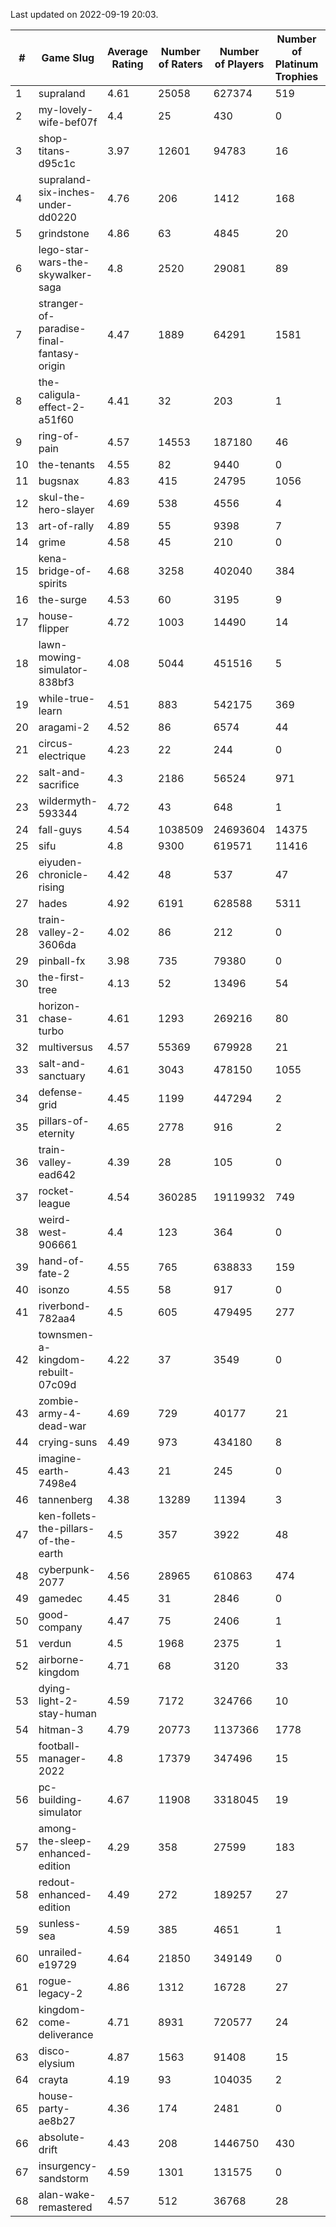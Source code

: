 Last updated on 2022-09-19 20:03.


|#|Game Slug|Average Rating|Number of Raters|Number of Players|Number of Platinum Trophies|Max Rarity (%)|
|---|---|---|---|---|---|---|
|1|supraland|4.61|25058|627374|519|100|
|2|my-lovely-wife-bef07f|4.4|25|430|0|99|
|3|shop-titans-d95c1c|3.97|12601|94783|16|99|
|4|supraland-six-inches-under-dd0220|4.76|206|1412|168|99|
|5|grindstone|4.86|63|4845|20|98|
|6|lego-star-wars-the-skywalker-saga|4.8|2520|29081|89|98|
|7|stranger-of-paradise-final-fantasy-origin|4.47|1889|64291|1581|98|
|8|the-caligula-effect-2-a51f60|4.41|32|203|1|98|
|9|ring-of-pain|4.57|14553|187180|46|97|
|10|the-tenants|4.55|82|9440|0|97|
|11|bugsnax|4.83|415|24795|1056|96|
|12|skul-the-hero-slayer|4.69|538|4556|4|96|
|13|art-of-rally|4.89|55|9398|7|95|
|14|grime|4.58|45|210|0|94|
|15|kena-bridge-of-spirits|4.68|3258|402040|384|94|
|16|the-surge|4.53|60|3195|9|94|
|17|house-flipper|4.72|1003|14490|14|93|
|18|lawn-mowing-simulator-838bf3|4.08|5044|451516|5|93|
|19|while-true-learn|4.51|883|542175|369|93|
|20|aragami-2|4.52|86|6574|44|92|
|21|circus-electrique|4.23|22|244|0|91|
|22|salt-and-sacrifice|4.3|2186|56524|971|91|
|23|wildermyth-593344|4.72|43|648|1|91|
|24|fall-guys|4.54|1038509|24693604|14375|90|
|25|sifu|4.8|9300|619571|11416|90|
|26|eiyuden-chronicle-rising|4.42|48|537|47|89|
|27|hades|4.92|6191|628588|5311|89|
|28|train-valley-2-3606da|4.02|86|212|0|89|
|29|pinball-fx|3.98|735|79380|0|87|
|30|the-first-tree|4.13|52|13496|54|85|
|31|horizon-chase-turbo|4.61|1293|269216|80|83|
|32|multiversus|4.57|55369|679928|21|83|
|33|salt-and-sanctuary|4.61|3043|478150|1055|83|
|34|defense-grid|4.45|1199|447294|2|79|
|35|pillars-of-eternity|4.65|2778|916|2|79|
|36|train-valley-ead642|4.39|28|105|0|79|
|37|rocket-league|4.54|360285|19119932|749|73|
|38|weird-west-906661|4.4|123|364|0|73|
|39|hand-of-fate-2|4.55|765|638833|159|72|
|40|isonzo|4.55|58|917|0|70|
|41|riverbond-782aa4|4.5|605|479495|277|69|
|42|townsmen-a-kingdom-rebuilt-07c09d|4.22|37|3549|0|67|
|43|zombie-army-4-dead-war|4.69|729|40177|21|66|
|44|crying-suns|4.49|973|434180|8|65|
|45|imagine-earth-7498e4|4.43|21|245|0|65|
|46|tannenberg|4.38|13289|11394|3|65|
|47|ken-follets-the-pillars-of-the-earth|4.5|357|3922|48|62|
|48|cyberpunk-2077|4.56|28965|610863|474|60|
|49|gamedec|4.45|31|2846|0|59|
|50|good-company|4.47|75|2406|1|59|
|51|verdun|4.5|1968|2375|1|57|
|52|airborne-kingdom|4.71|68|3120|33|55|
|53|dying-light-2-stay-human|4.59|7172|324766|10|49|
|54|hitman-3|4.79|20773|1137366|1778|48|
|55|football-manager-2022|4.8|17379|347496|15|47|
|56|pc-building-simulator|4.67|11908|3318045|19|47|
|57|among-the-sleep-enhanced-edition|4.29|358|27599|183|45|
|58|redout-enhanced-edition|4.49|272|189257|27|40|
|59|sunless-sea|4.59|385|4651|1|38|
|60|unrailed-e19729|4.64|21850|349149|0|38|
|61|rogue-legacy-2|4.86|1312|16728|27|36|
|62|kingdom-come-deliverance|4.71|8931|720577|24|30|
|63|disco-elysium|4.87|1563|91408|15|28|
|64|crayta|4.19|93|104035|2|22|
|65|house-party-ae8b27|4.36|174|2481|0|18|
|66|absolute-drift|4.43|208|1446750|430|10|
|67|insurgency-sandstorm|4.59|1301|131575|0|9|
|68|alan-wake-remastered|4.57|512|36768|28|3|
